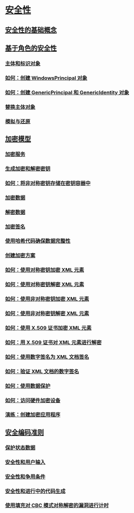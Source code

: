# [安全性](index.md)
## [安全性的基础概念](key-security-concepts.md)
## [基于角色的安全性](role-based-security.md)
### [主体和标识对象](principal-and-identity-objects.md)
### [如何：创建 WindowsPrincipal 对象](how-to-create-a-windowsprincipal-object.md)
### [如何：创建 GenericPrincipal 和 GenericIdentity 对象](how-to-create-genericprincipal-and-genericidentity-objects.md)
### [替换主体对象](replacing-a-principal-object.md)
### [模拟与还原](impersonating-and-reverting.md)
## [加密模型](cryptography-model.md)
### [加密服务](cryptographic-services.md)
### [生成加密和解密密钥](generating-keys-for-encryption-and-decryption.md)
### [如何：将非对称密钥存储在密钥容器中](how-to-store-asymmetric-keys-in-a-key-container.md)
### [加密数据](encrypting-data.md)
### [解密数据](decrypting-data.md)
### [加密签名](cryptographic-signatures.md)
### [使用哈希代码确保数据完整性](ensuring-data-integrity-with-hash-codes.md)
### [创建加密方案](creating-a-cryptographic-scheme.md)
### [如何：使用对称密钥加密 XML 元素](how-to-encrypt-xml-elements-with-symmetric-keys.md)
### [如何：使用对称密钥解密 XML 元素](how-to-decrypt-xml-elements-with-symmetric-keys.md)
### [如何：使用非对称密钥加密 XML 元素](how-to-encrypt-xml-elements-with-asymmetric-keys.md)
### [如何：使用非对称密钥解密 XML 元素](how-to-decrypt-xml-elements-with-asymmetric-keys.md)
### [如何：使用 X.509 证书加密 XML 元素](how-to-encrypt-xml-elements-with-x-509-certificates.md)
### [如何：用 X.509 证书对 XML 元素进行解密](how-to-decrypt-xml-elements-with-x-509-certificates.md)
### [如何：使用数字签名为 XML 文档签名](how-to-sign-xml-documents-with-digital-signatures.md)
### [如何：验证 XML 文档的数字签名](how-to-verify-the-digital-signatures-of-xml-documents.md)
### [如何：使用数据保护](how-to-use-data-protection.md)
### [如何：访问硬件加密设备](how-to-access-hardware-encryption-devices.md)
### [演练：创建加密应用程序](walkthrough-creating-a-cryptographic-application.md)
## [安全编码准则](secure-coding-guidelines.md)
### [保护状态数据](securing-state-data.md)
### [安全性和用户输入](security-and-user-input.md)
### [安全性和争用条件](security-and-race-conditions.md)
### [安全性和进行中的代码生成](security-and-on-the-fly-code-generation.md)
### [使用填充对 CBC 模式对称解密的漏洞进行计时](vulnerabilities-cbc-mode.md)